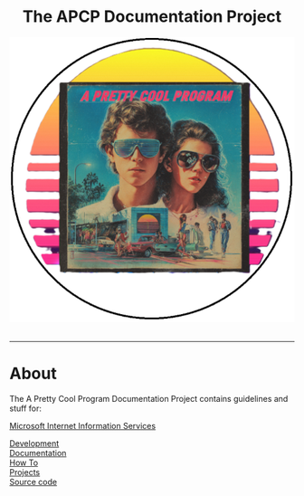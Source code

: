 <!-- u250924 -->

<div align="center">

# The APCP Documentation Project

  <picture>
    <source media="(prefers-color-scheme: dark)" srcset="../.github/img/logo/apcp-logo-dark-512x512.png">
    <source media="(prefers-color-scheme: light)" srcset="../.github/img/logo/apcp-logo-light-512x512.png">
    <img alt="Fallback image description" src="../.github/img/logo/apcp-logo-light-512x512.png">
  </picture>

</div>

<br>

***

# About

The A Pretty Cool Program Documentation Project contains guidelines and stuff for:

[Microsoft Internet Information Services](/iis/)


[Development](./development/README.md)  
[Documentation](./documentation/README.md)  
[How To](./howto/README.md)  
[Projects](./project/README.md)  
[Source code](./sourcecode/README.md)  
